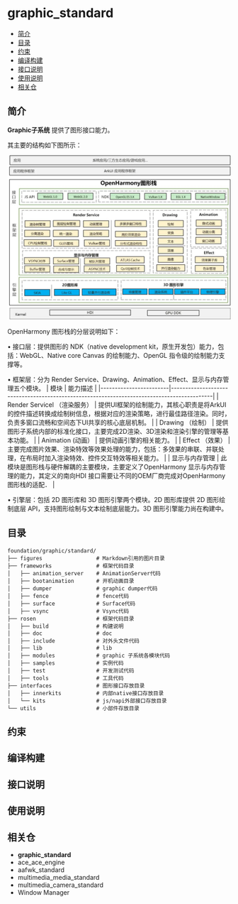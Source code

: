 # graphic_standard

-   [简介](#简介)
-   [目录](#目录)
-   [约束](#约束)
-   [编译构建](#编译构建)
-   [接口说明](#接口说明)
-   [使用说明](#使用说明)
-   [相关仓](#相关仓)

## 简介

**Graphic子系统** 提供了图形接口能力。

其主要的结构如下图所示：

![Graphic子系统架构图](../figures/graphic_rosen_architecture.jpg)

OpenHarmony 图形栈的分层说明如下：

• 接口层：提供图形的 NDK（native development kit，原生开发包）能力，包括：WebGL、Native core Canvas 的绘制能力、OpenGL 指令级的绘制能力支撑等。

• 框架层：分为 Render Service、Drawing、Animation、Effect、显示与内存管理五个模块。
| 模块                     | 能力描述                                                                                       |
|------------------------|--------------------------------------------------------------------------------------------|
| Render Servicel （渲染服务） | 提供UI框架的绘制能力，其核心职责是将ArkUI的控件描述转换成绘制树信息，根据对应的渲染策略，进行最佳路径渲染。同时，负责多窗口流畅和空间态下UI共享的核心底层机制。       |
| Drawing （绘制）           | 提供图形子系统内部的标准化接口，主要完成2D渲染、3D渲染和渲染引擎的管理等基本功能。                                                |
| Animation (动画）         | 提供动画引擎的相关能力。                                                                               |
| Effect （效果）            | 主要完成图片效果、渲染特效等效果处理的能力，包括：多效果的串联、并联处理，在布局时加入渲染特效、控件交互特效等相关能力。                               |
| 显示与内存管理                | 此模块是图形栈与硬件解耦的主要模块，主要定义了OpenHarmony 显示与内存管理的能力，其定义的南向HDI 接口需要让不同的OEM厂商完成对OpenHarmony图形栈的适配． |

• 引擎层：包括 2D 图形库和 3D 图形引擎两个模块。2D 图形库提供 2D 图形绘制底层 API，支持图形绘制与文本绘制底层能力。3D 图形引擎能力尚在构建中。


## 目录
```
foundation/graphic/standard/
├── figures                 # Markdown引用的图片目录
├── frameworks              # 框架代码目录
│   ├── animation_server    # AnimationServer代码
│   ├── bootanimation       # 开机动画目录
│   ├── dumper              # graphic dumper代码
│   ├── fence               # fence代码
│   ├── surface             # Surface代码
│   ├── vsync               # Vsync代码
├── rosen                   # 框架代码目录
│   ├── build               # 构建说明
│   ├── doc                 # doc
│   ├── include             # 对外头文件代码
│   ├── lib                 # lib
│   ├── modules             # graphic 子系统各模块代码
│   ├── samples             # 实例代码
│   ├── test                # 开发测试代码
│   ├── tools               # 工具代码
├── interfaces              # 图形接口存放目录
│   ├── innerkits           # 内部native接口存放目录
│   └── kits                # js/napi外部接口存放目录
└── utils                   # 小部件存放目录
```

## 约束


## 编译构建


## 接口说明


## 使用说明


## 相关仓
- **graphic_standard**
- ace_ace_engine
- aafwk_standard
- multimedia_media_standard
- multimedia_camera_standard
- Window Manager
